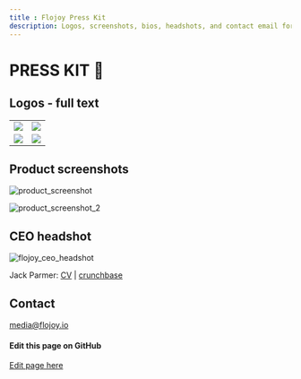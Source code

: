 ```yaml
---
title : Flojoy Press Kit
description: Logos, screenshots, bios, headshots, and contact email for press covering Flojoy.
---
```


# PRESS KIT 📰

## Logos - full text 

<table>
  <tr>
      <td><img src="https://github.com/flojoy-ai/docs/assets/1865834/5161bd3d-ae96-41f7-a2ee-6b7e897bd559" /></td>
      <td><img src="https://github.com/flojoy-ai/docs/assets/1865834/c5145978-975f-4258-8ea8-88e3a9c132ec" /></td>
  </tr>
  <tr>
    <td><img src="https://github.com/flojoy-ai/docs/assets/1865834/6e9b66b4-5aee-4655-8989-bc2aa9817908" /></td>
    <td><img src="https://github.com/flojoy-ai/docs/assets/1865834/ca418dab-f055-4e52-a517-010d35d16a98" /></td>
  </tr>
</table>

## Product screenshots

![product_screenshot](https://github.com/flojoy-ai/docs/assets/1865834/c5722036-43cd-42f7-b65c-e656e0f75b38)

![product_screenshot_2](https://github.com/flojoy-ai/docs/assets/1865834/0d55edaf-5f21-4c43-97e9-74e46a4d4e8f)

## CEO headshot

![flojoy_ceo_headshot](https://github.com/flojoy-ai/docs/assets/1865834/c80c45d2-6f5f-4a46-9fc5-3bc99547029d)

Jack Parmer: [CV](https://jackparmer.com) | [crunchbase](https://www.crunchbase.com/person/jack-parmer)

## Contact

media@flojoy.io

<SectionBreak />

[//]: # (Edit page on GitHub)

#### Edit this page on GitHub

[Edit page here](https://github.com/flojoy-ai/docs/blob/main/docs/press-kit.md)